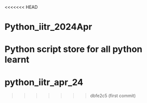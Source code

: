 <<<<<<< HEAD
# Python_iitr_2024Apr
Python script store for all python learnt 
=======
# python_iitr_apr_24
>>>>>>> dbfe2c5 (first commit)
